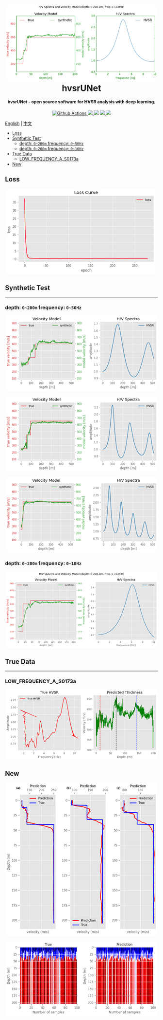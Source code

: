 <h1 align="center">
  <img src="https://raw.githubusercontent.com/erbiaoger/PicGo/main/20230608202306231440269.png" alt="hvsrUNet" width="600">
      <br>hvsrUNet<br>
</h1>

<h4 align="center">hvsrUNet - open source software for HVSR analysis with deep learning.</h4>

<p align="center">
  <a href="https://github.com/erbiaoger/hvsrUNet/actions">
    <img src="https://img.shields.io/github/actions/workflow/status/erbiaoger/hvsrUNet/release.yml?branch=master&style=flat-square" alt="Github Actions">
  </a>
  <a href="https://goreportcard.com/report/github.com/erbiaoger/hvsrUNet">
    <img src="https://goreportcard.com/badge/github.com/erbiaoger/hvsrUNet?style=flat-square">
  </a>
  <img src="https://img.shields.io/github/go-mod/go-version/erbiaoger/hvsrUNet?style=flat-square">
  <a href="https://github.com/erbiaoger/hvsrUNet/releases">
    <img src="https://img.shields.io/github/release/erbiaoger/hvsrUNet/all.svg?style=flat-square">
  </a>
  <a href="https://github.com/erbiaoger/hvsrUNet/releases/tag/premium">
    <img src="https://img.shields.io/badge/release-Premium-00b4f0?style=flat-square">
  </a>
</p>


[English](https://github.com/erbiaoger/hvsrUNet/blob/main/Readme.md)  |  [中文](https://github.com/erbiaoger/hvsrUNet/blob/main/Readme_cn.md)



- [Loss](#loss)
- [Synthetic Test](#synthetic-test)
  - [depth: `0~200m` frequency: `0~50Hz`](#depth-0200m-frequency-050hz)
  - [depth: `0~200m` frequency: `0~10Hz`](#depth-0200m-frequency-010hz)
- [True Data](#true-data)
  - [LOW\_FREQUENCY\_A\_S0173a](#low_frequency_a_s0173a)
- [New](#new)


## Loss

![image-20230621214241767](https://raw.githubusercontent.com/erbiaoger/PicGo/main/20230608202306212142868.png)



## Synthetic Test

---



### depth: `0~200m` frequency: `0~50Hz`



![image-20230621214249968](https://raw.githubusercontent.com/erbiaoger/PicGo/main/20230608202306212142993.png)

![image-20230621214303357](https://raw.githubusercontent.com/erbiaoger/PicGo/main/20230608202306212143385.png)

![image-20230621214316645](https://raw.githubusercontent.com/erbiaoger/PicGo/main/20230608202306212143671.png)

### depth: `0~200m` frequency: `0~10Hz`

![image-20230622212249198](https://raw.githubusercontent.com/erbiaoger/PicGo/main/20230608202306222122257.png)


## True Data

---

### LOW_FREQUENCY_A_S0173a

![image-20230622212302844](https://raw.githubusercontent.com/erbiaoger/PicGo/main/20230608202306222123869.png)




## New

![](https://raw.githubusercontent.com/erbiaoger/PicGo/main/20231005145746.png)


![](https://raw.githubusercontent.com/erbiaoger/PicGo/main/2023-10-05172407e7-4443-4cc1-884d-fb241b68ed57.png)

